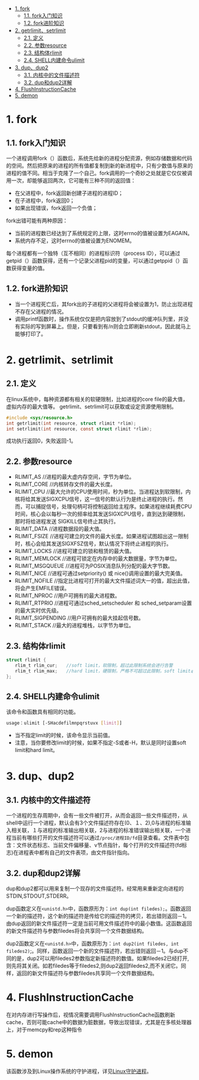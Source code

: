 <!-- TOC -->

- [1. fork](#1-fork)
    - [1.1. fork入门知识](#11-fork入门知识)
    - [1.2. fork进阶知识](#12-fork进阶知识)
- [2. getrlimit、setrlimit](#2-getrlimitsetrlimit)
    - [2.1. 定义](#21-定义)
    - [2.2. 参数resource](#22-参数resource)
    - [2.3. 结构体rlimit](#23-结构体rlimit)
    - [2.4. SHELL内建命令ulimit](#24-shell内建命令ulimit)
- [3. dup、dup2](#3-dupdup2)
    - [3.1. 内核中的文件描述符](#31-内核中的文件描述符)
    - [3.2. dup和dup2详解](#32-dup和dup2详解)
- [4. FlushInstructionCache](#4-flushinstructioncache)
- [5. demon](#5-demon)

<!-- /TOC -->
# 1. fork
## 1.1. fork入门知识
一个进程调用fork（）函数后，系统先给新的进程分配资源，例如存储数据和代码的空间。然后把原来的进程的所有值都复制到新的新进程中，只有少数值与原来的进程的值不同。相当于克隆了一个自己。fork调用的一个奇妙之处就是它仅仅被调用一次，却能够返回两次，它可能有三种不同的返回值：
* 在父进程中，fork返回新创建子进程的进程ID；
* 在子进程中，fork返回0；
* 如果出现错误，fork返回一个负值；

fork出错可能有两种原因：
* 当前的进程数已经达到了系统规定的上限，这时errno的值被设置为EAGAIN。
* 系统内存不足，这时errno的值被设置为ENOMEM。

每个进程都有一个独特（互不相同）的进程标识符（process ID），可以通过getpid（）函数获得，还有一个记录父进程pid的变量，可以通过getppid（）函数获得变量的值。
## 1.2. fork进阶知识
* 当一个进程死亡后，其fork出的子进程的父进程将会被设置为1，防止出现进程不存在父进程的情况。
* 调用printf函数时，操作系统仅仅是把内容放到了stdout的缓冲队列里，并没有实际的写到屏幕上。但是，只要看到有/n则会立即刷新stdout，因此就马上能够打印了。
# 2. getrlimit、setrlimit
## 2.1. 定义
在linux系统中，每种资源都有相关的软硬限制，比如进程的core file的最大值，虚拟内存的最大值等。 getrlimit、setrlimit可以获取或设定资源使用限制。
```c
#include <sys/resource.h>
int getrlimit(int resource, struct rlimit *rlim);
int setrlimit(int resource, const struct rlimit *rlim);
```
成功执行返回0，失败返回-1。
## 2.2. 参数resource
* RLIMIT_AS //进程的最大虚内存空间，字节为单位。
* RLIMIT_CORE //内核转存文件的最大长度。
* RLIMIT_CPU //最大允许的CPU使用时间，秒为单位。当进程达到软限制，内核将给其发送SIGXCPU信号，这一信号的默认行为是终止进程的执行。然而，可以捕捉信号，处理句柄可将控制返回给主程序。如果进程继续耗费CPU时间，核心会以每秒一次的频率给其发送SIGXCPU信号，直到达到硬限制，那时将给进程发送 SIGKILL信号终止其执行。
* RLIMIT_DATA //进程数据段的最大值。
* RLIMIT_FSIZE //进程可建立的文件的最大长度。如果进程试图超出这一限制时，核心会给其发送SIGXFSZ信号，默认情况下将终止进程的执行。
* RLIMIT_LOCKS //进程可建立的锁和租赁的最大值。
* RLIMIT_MEMLOCK //进程可锁定在内存中的最大数据量，字节为单位。
* RLIMIT_MSGQUEUE //进程可为POSIX消息队列分配的最大字节数。
* RLIMIT_NICE //进程可通过setpriority() 或 nice()调用设置的最大完美值。
* RLIMIT_NOFILE //指定比进程可打开的最大文件描述词大一的值，超出此值，将会产生EMFILE错误。
* RLIMIT_NPROC //用户可拥有的最大进程数。
* RLIMIT_RTPRIO //进程可通过sched_setscheduler 和 sched_setparam设置的最大实时优先级。
* RLIMIT_SIGPENDING //用户可拥有的最大挂起信号数。
* RLIMIT_STACK //最大的进程堆栈，以字节为单位。
## 2.3. 结构体rlimit
```c
struct rlimit {
　　rlim_t rlim_cur;　　//soft limit，软限制，超过此限制系统会进行告警
　　rlim_t rlim_max;　　//hard limit，硬限制，严格不可超过此限制，soft limit必须小于hard limit。
};
```
## 2.4. SHELL内建命令ulimit
该命令和函数具有相同的功能。
```bash
usage：ulimit [-SHacdefilmnpqrstuvx [limit]]
```
* 当不指定limit的时候，该命令显示当前值。
* 注意，当你要修改limit的时候，如果不指定-S或者-H，默认是同时设置soft limit和hard limit。
# 3. dup、dup2
## 3.1. 内核中的文件描述符
一个进程的生存周期中，会有一些文件被打开，从而会返回一些文件描述符，从shell中运行一个进程，默认会有3个文件描述符存在(0、１、2),0与进程的标准输入相关联，１与进程的标准输出相关联，2与进程的标准错误输出相关联，一个进程当前有哪些打开的文件描述符可以通过`/proc/进程ID/fd`目录查看。文件表中包含：文件状态标志、当前文件偏移量、v节点指针，每个打开的文件描述符(fd标志)在进程表中都有自己的文件表项，由文件指针指向。
## 3.2. dup和dup2详解
dup和dup2都可以用来复制一个现存的文件描述符。经常用来重新定向进程的STDIN,STDOUT,STDERR。

dup函数定义在`<unistd.h>`中，函数原形为：`int dup(int filedes);`。函数返回一个新的描述符，这个新的描述符是传给它的描述符的拷贝，若出错则返回－1。由dup返回的新文件描述符一定是当前可用文件描述符中的最小数值。这函数返回的新文件描述符与参数filedes将会共享同一个文件数据结构。

dup2函数定义在`<unistd.h>`中，函数原形为：`int dup2(int filedes, int filedes2)`;。同样，函数返回一个新的文件描述符，若出错则返回－1。与dup不同的是，dup2可以用filedes2参数指定新描述符的数值。如果filedes2已经打开,则先将其关闭。如若filedes等于filedes2,则dup2返回filedes2,而不关闭它。同样，返回的新文件描述符与参数filedes共享同一个文件数据结构。
# 4. FlushInstructionCache
在对内存进行写操作后，视情况需要调用FlushInstructionCache函数刷新cache，否则可能cache中的数据为脏数据，导致出现错误，尤其是在多核处理器上，对于memcpy和rep这种指令
# 5. demon
该函数涉及到Linux操作系统的守护进程，详见[Linux守护进程](../Linux/Linux守护进程)。